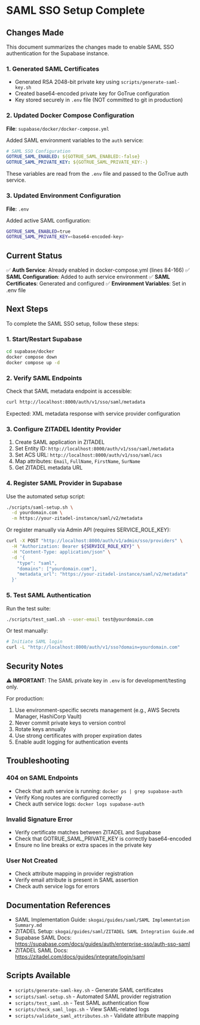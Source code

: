 # SAML SSO Setup Complete

## Changes Made

This document summarizes the changes made to enable SAML SSO authentication for the Supabase instance.

### 1. Generated SAML Certificates

- Generated RSA 2048-bit private key using `scripts/generate-saml-key.sh`
- Created base64-encoded private key for GoTrue configuration
- Key stored securely in `.env` file (NOT committed to git in production)

### 2. Updated Docker Compose Configuration

**File**: `supabase/docker/docker-compose.yml`

Added SAML environment variables to the `auth` service:
```yaml
# SAML SSO Configuration
GOTRUE_SAML_ENABLED: ${GOTRUE_SAML_ENABLED:-false}
GOTRUE_SAML_PRIVATE_KEY: ${GOTRUE_SAML_PRIVATE_KEY:-}
```

These variables are read from the `.env` file and passed to the GoTrue auth service.

### 3. Updated Environment Configuration

**File**: `.env`

Added active SAML configuration:
```bash
GOTRUE_SAML_ENABLED=true
GOTRUE_SAML_PRIVATE_KEY=<base64-encoded-key>
```

## Current Status

✅ **Auth Service**: Already enabled in docker-compose.yml (lines 84-166)
✅ **SAML Configuration**: Added to auth service environment
✅ **SAML Certificates**: Generated and configured
✅ **Environment Variables**: Set in .env file

## Next Steps

To complete the SAML SSO setup, follow these steps:

### 1. Start/Restart Supabase

```bash
cd supabase/docker
docker compose down
docker compose up -d
```

### 2. Verify SAML Endpoints

Check that SAML metadata endpoint is accessible:
```bash
curl http://localhost:8000/auth/v1/sso/saml/metadata
```

Expected: XML metadata response with service provider configuration

### 3. Configure ZITADEL Identity Provider

1. Create SAML application in ZITADEL
2. Set Entity ID: `http://localhost:8000/auth/v1/sso/saml/metadata`
3. Set ACS URL: `http://localhost:8000/auth/v1/sso/saml/acs`
4. Map attributes: `Email`, `FullName`, `FirstName`, `SurName`
5. Get ZITADEL metadata URL

### 4. Register SAML Provider in Supabase

Use the automated setup script:
```bash
./scripts/saml-setup.sh \
  -d yourdomain.com \
  -m https://your-zitadel-instance/saml/v2/metadata
```

Or register manually via Admin API (requires SERVICE_ROLE_KEY):
```bash
curl -X POST "http://localhost:8000/auth/v1/admin/sso/providers" \
  -H "Authorization: Bearer ${SERVICE_ROLE_KEY}" \
  -H "Content-Type: application/json" \
  -d '{
    "type": "saml",
    "domains": ["yourdomain.com"],
    "metadata_url": "https://your-zitadel-instance/saml/v2/metadata"
  }'
```

### 5. Test SAML Authentication

Run the test suite:
```bash
./scripts/test_saml.sh --user-email test@yourdomain.com
```

Or test manually:
```bash
# Initiate SAML login
curl -L "http://localhost:8000/auth/v1/sso?domain=yourdomain.com"
```

## Security Notes

⚠️ **IMPORTANT**: The SAML private key in `.env` is for development/testing only.

For production:
1. Use environment-specific secrets management (e.g., AWS Secrets Manager, HashiCorp Vault)
2. Never commit private keys to version control
3. Rotate keys annually
4. Use strong certificates with proper expiration dates
5. Enable audit logging for authentication events

## Troubleshooting

### 404 on SAML Endpoints
- Check that auth service is running: `docker ps | grep supabase-auth`
- Verify Kong routes are configured correctly
- Check auth service logs: `docker logs supabase-auth`

### Invalid Signature Error
- Verify certificate matches between ZITADEL and Supabase
- Check that GOTRUE_SAML_PRIVATE_KEY is correctly base64-encoded
- Ensure no line breaks or extra spaces in the private key

### User Not Created
- Check attribute mapping in provider registration
- Verify email attribute is present in SAML assertion
- Check auth service logs for errors

## Documentation References

- SAML Implementation Guide: `skogai/guides/saml/SAML Implementation Summary.md`
- ZITADEL Setup: `skogai/guides/saml/ZITADEL SAML Integration Guide.md`
- Supabase SAML Docs: https://supabase.com/docs/guides/auth/enterprise-sso/auth-sso-saml
- ZITADEL SAML Docs: https://zitadel.com/docs/guides/integrate/login/saml

## Scripts Available

- `scripts/generate-saml-key.sh` - Generate SAML certificates
- `scripts/saml-setup.sh` - Automated SAML provider registration
- `scripts/test_saml.sh` - Test SAML authentication flow
- `scripts/check_saml_logs.sh` - View SAML-related logs
- `scripts/validate_saml_attributes.sh` - Validate attribute mapping
